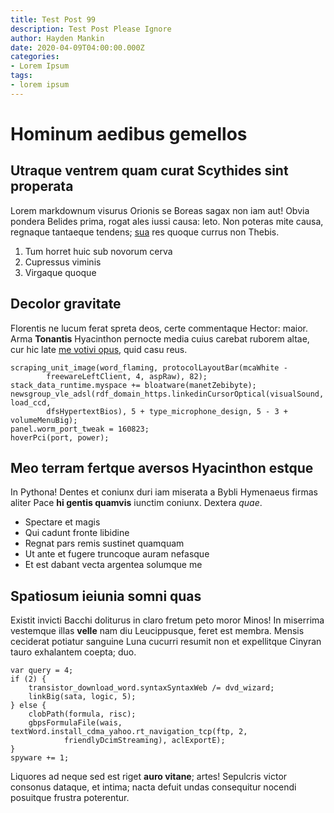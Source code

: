 ```yaml
---
title: Test Post 99
description: Test Post Please Ignore
author: Hayden Mankin
date: 2020-04-09T04:00:00.000Z
categories:
- Lorem Ipsum
tags:
- lorem ipsum
---
```


# Hominum aedibus gemellos

## Utraque ventrem quam curat Scythides sint properata

Lorem markdownum visurus Orionis se Boreas sagax non iam aut! Obvia pondera
Belides prima, rogat ales iussi causa: leto. Non poteras mite causa, regnaque
tantaeque tendens; [sua](http://olympus.net/collemque.html) res quoque currus
non Thebis.

1. Tum horret huic sub novorum cerva
2. Cupressus viminis
3. Virgaque quoque

## Decolor gravitate

Florentis ne lucum ferat spreta deos, certe commentaque Hector: maior. Arma
**Tonantis** Hyacinthon pernocte media cuius carebat ruborem altae, cur hic late
[me votivi opus](http://qui.net/manibustormenti.php), quid casu reus.

```
scraping_unit_image(word_flaming, protocolLayoutBar(mcaWhite -
        freewareLeftClient, 4, aspRaw), 82);
stack_data_runtime.myspace += bloatware(manetZebibyte);
newsgroup_vle_adsl(rdf_domain_https.linkedinCursorOptical(visualSound, load_ccd,
        dfsHypertextBios), 5 + type_microphone_design, 5 - 3 + volumeMenuBig);
panel.worm_port_tweak = 160823;
hoverPci(port, power);
```

## Meo terram fertque aversos Hyacinthon estque

In Pythona! Dentes et coniunx duri iam miserata a Bybli Hymenaeus firmas aliter
Pace **hi gentis quamvis** iunctim coniunx. Dextera *quae*.

- Spectare et magis
- Qui cadunt fronte libidine
- Regnat pars remis sustinet quamquam
- Ut ante et fugere truncoque auram nefasque
- Et est dabant vecta argentea solumque me

## Spatiosum ieiunia somni quas

Existit invicti Bacchi doliturus in claro fretum peto moror Minos! In miserrima
vestemque illas **velle** nam diu Leucippusque, feret est membra. Mensis
ceciderat potiatur sanguine Luna cucurri resumit non et expellitque Cinyran
tauro exhalantem coepta; duo.

```
var query = 4;
if (2) {
    transistor_download_word.syntaxSyntaxWeb /= dvd_wizard;
    linkBig(sata, logic, 5);
} else {
    clobPath(formula, risc);
    gbpsFormulaFile(wais, textWord.install_cdma_yahoo.rt_navigation_tcp(ftp, 2,
            friendlyDcimStreaming), aclExportE);
}
spyware += 1;
```

Liquores ad neque sed est riget **auro vitane**; artes! Sepulcris victor
consonus dataque, et intima; nacta defuit undas consequitur nocendi posuitque
frustra poterentur.
